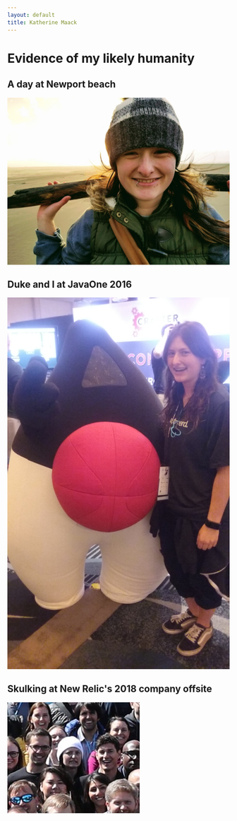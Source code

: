 ```yaml
---
layout: default
title: Katherine Maack
---
```


# Evidence of my likely humanity

## A day at Newport beach

![me at the beach](https://github.com/the-star-thrower/the-star-thrower.github.io/blob/master/assets/images/me-beach.jpg?raw=true)

## Duke and I at JavaOne 2016

![Duke and I](https://github.com/the-star-thrower/the-star-thrower.github.io/blob/master/assets/images/me-n-duke.jpg?raw=true)

## Skulking at New Relic's 2018 company offsite

![help me](https://github.com/the-star-thrower/the-star-thrower.github.io/blob/master/assets/images/helpme.jpg?raw=true)
